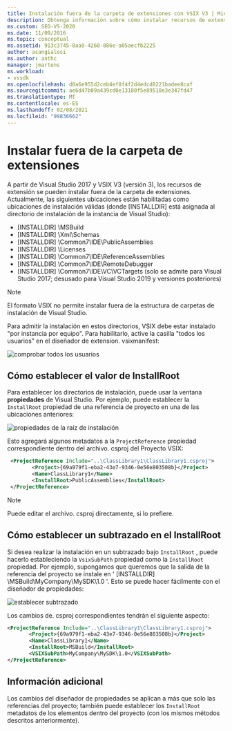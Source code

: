 ```yaml
---
title: Instalación fuera de la carpeta de extensiones con VSIX V3 | Microsoft Docs
description: Obtenga información sobre cómo instalar recursos de extensión del SDK de Visual Studio fuera de la carpeta extensiones y qué ubicaciones son válidas.
ms.custom: SEO-VS-2020
ms.date: 11/09/2016
ms.topic: conceptual
ms.assetid: 913c3745-8aa9-4260-886e-a05aecfb2225
author: acangialosi
ms.author: anthc
manager: jmartens
ms.workload:
- vssdk
ms.openlocfilehash: d0a6e955d2ceb4ef8f4f2d4edcd8221badee8caf
ms.sourcegitcommit: ae6d47b09a439cd0e13180f5e89510e3e347fd47
ms.translationtype: MT
ms.contentlocale: es-ES
ms.lasthandoff: 02/08/2021
ms.locfileid: "99836662"
---
```

# <a name="install-outside-the-extensions-folder"></a>Instalar fuera de la carpeta de extensiones

A partir de Visual Studio 2017 y VSIX V3 (versión 3), los recursos de extensión se pueden instalar fuera de la carpeta de extensiones. Actualmente, las siguientes ubicaciones están habilitadas como ubicaciones de instalación válidas (donde [INSTALLDIR] está asignada al directorio de instalación de la instancia de Visual Studio):

* [INSTALLDIR] \MSBuild
* [INSTALLDIR] \Xml\Schemas
* [INSTALLDIR] \Common7\IDE\PublicAssemblies
* [INSTALLDIR] \Licenses
* [INSTALLDIR] \Common7\IDE\ReferenceAssemblies
* [INSTALLDIR] \Common7\IDE\RemoteDebugger
* [INSTALLDIR] \Common7\IDE\VC\VCTargets (solo se admite para Visual Studio 2017; desusado para Visual Studio 2019 y versiones posteriores)

> [!NOTE]
> El formato VSIX no permite instalar fuera de la estructura de carpetas de instalación de Visual Studio. 

Para admitir la instalación en estos directorios, VSIX debe estar instalado "por instancia por equipo". Para habilitarlo, active la casilla "todos los usuarios" en el diseñador de extension. vsixmanifest:

![comprobar todos los usuarios](media/check-all-users.png)

## <a name="how-to-set-the-installroot"></a>Cómo establecer el valor de InstallRoot

Para establecer los directorios de instalación, puede usar la ventana **propiedades** de Visual Studio. Por ejemplo, puede establecer la `InstallRoot` propiedad de una referencia de proyecto en una de las ubicaciones anteriores:

![propiedades de la raíz de instalación](media/install-root-properties.png)

Esto agregará algunos metadatos a la `ProjectReference` propiedad correspondiente dentro del archivo. csproj del Proyecto VSIX:

```xml
 <ProjectReference Include="..\ClassLibrary1\ClassLibrary1.csproj">
        <Project>{69a979f1-eba2-43e7-9346-0e56e803508b}</Project>
        <Name>ClassLibrary1</Name>
        <InstallRoot>PublicAssemblies</InstallRoot>
 </ProjectReference>
```

> [!NOTE]
> Puede editar el archivo. csproj directamente, si lo prefiere.

## <a name="how-to-set-a-subpath-under-the-installroot"></a>Cómo establecer un subtrazado en el InstallRoot

Si desea realizar la instalación en un subtrazado bajo `InstallRoot` , puede hacerlo estableciendo la `VsixSubPath` propiedad como la `InstallRoot` propiedad. Por ejemplo, supongamos que queremos que la salida de la referencia del proyecto se instale en ' [INSTALLDIR] \MSBuild\MyCompany\MySDK\1.0 '. Esto se puede hacer fácilmente con el diseñador de propiedades:

![establecer subtrazado](media/set-subpath.png)

Los cambios de. csproj correspondientes tendrán el siguiente aspecto:

```xml
<ProjectReference Include="..\ClassLibrary1\ClassLibrary1.csproj">
       <Project>{69a979f1-eba2-43e7-9346-0e56e803508b}</Project>
       <Name>ClassLibrary1</Name>
       <InstallRoot>MSBuild</InstallRoot>
       <VSIXSubPath>MyCompany\MySDK\1.0</VSIXSubPath>
</ProjectReference>
```

## <a name="extra-information"></a>Información adicional

Los cambios del diseñador de propiedades se aplican a más que solo las referencias del proyecto; también puede establecer los `InstallRoot` metadatos de los elementos dentro del proyecto (con los mismos métodos descritos anteriormente).
